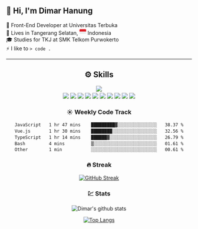 ## 👋 Hi, I'm **Dimar Hanung**

🏢 Front-End Developer at Universitas Terbuka  
🏡 Lives in Tangerang Selatan, <img width="18" src="/assets/id.png" /> Indonesia  
🎓 Studies for TKJ at SMK Telkom Purwokerto  
⚡ I like to `> code .`  

<hr/>

<div align="center">

## :gear: Skills
<div>
  <img  src="https://www.codewars.com/users/dimar-hanung/badges/large" />
</div>

<img src="https://img.shields.io/badge/Node.js-339933?style=for-the-badge&logo=nodedotjs&logoColor=white" />
<img src="https://img.shields.io/badge/TypeScript-007ACC?style=for-the-badge&logo=typescript&logoColor=white" />
<img src="https://img.shields.io/badge/Vue.js-35495E?style=for-the-badge&logo=vuedotjs&logoColor=4FC08D"/>
<img src="https://img.shields.io/badge/nuxt.js-00C58E?style=for-the-badge&logo=nuxtdotjs&logoColor=white" />
<img src="https://img.shields.io/badge/Tailwind_CSS-38B2AC?style=for-the-badge&logo=tailwind-css&logoColor=white" />

<img src="https://img.shields.io/badge/Flutter-02569B?style=for-the-badge&logo=flutter&logoColor=white" />
<img src="https://img.shields.io/badge/nestjs-E0234E?style=for-the-badge&logo=nestjs&logoColor=white" />
<img src="https://img.shields.io/badge/PostgreSQL-316192?style=for-the-badge&logo=postgresql&logoColor=white" />
<img src="https://img.shields.io/badge/MongoDB-4EA94B?style=for-the-badge&logo=mongodb&logoColor=white" />
<img src="https://img.shields.io/badge/JWT-000000?style=for-the-badge&logo=JSON%20web%20tokens&logoColor=white" />
<div>

### :sunny: Weekly Code Track
<!--START_SECTION:waka-->

```txt
JavaScript   1 hr 47 mins    █████████▓░░░░░░░░░░░░░░░   38.37 %
Vue.js       1 hr 30 mins    ████████░░░░░░░░░░░░░░░░░   32.56 %
TypeScript   1 hr 14 mins    ██████▓░░░░░░░░░░░░░░░░░░   26.79 %
Bash         4 mins          ▒░░░░░░░░░░░░░░░░░░░░░░░░   01.61 %
Other        1 min           ░░░░░░░░░░░░░░░░░░░░░░░░░   00.61 %
```

<!--END_SECTION:waka-->

### :fire: Streak

[![GitHub Streak](http://github-readme-streak-stats.herokuapp.com?user=dimar-hanung)](https://git.io/streak-stats)

### :chart: Stats

![Dimar's github stats](https://github-readme-stats.vercel.app/api?username=dimar-hanung&show_icons=true&theme=vue)

[![Top Langs](https://github-readme-stats.vercel.app/api/top-langs/?username=dimar-hanung)](#)


